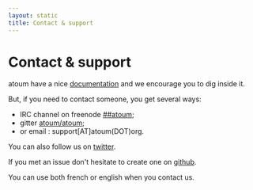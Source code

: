 ```yaml
---
layout: static
title: Contact & support
---
```


# Contact & support

atoum have a nice [documentation](http://docs.atoum.org) and we encourage you to dig inside it.

But, if you need to contact someone, you get several ways:
* IRC channel on freenode [##atoum](https://webchat.freenode.net/?channels=##atoum);
* gitter [atoum/atoum](https://gitter.im/atoum/atoum);
* or email : support[AT]atoum(DOT)org.

You can also follow us on [twitter](https://twitter.com/atoum_org/).

If you met an issue don't hesitate to create one on [github](https://github.com/atoum/atoum/issues).

You can use both french or english when you contact us.
